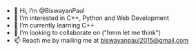 - 👋 Hi, I’m @BiswayanPaul
- 👀 I’m interested in C++, Python and Web Development
- 🌱 I’m currently learning C++
- 💞️ I’m looking to collaborate on ("hmm let me think")
- 📫 Reach me by mailing me at biswayanpaul2015@gmail.com

<!---
BiswayanPaul/BiswayanPaul is a ✨ special ✨ repository because its `README.md` (this file) appears on your GitHub profile.
You can click the Preview link to take a look at your changes.
--->
